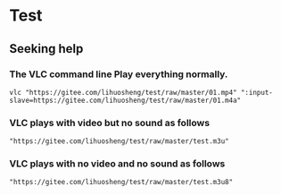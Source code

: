 # Test

## Seeking help

### The VLC command line Play everything normally.
`vlc "https://gitee.com/lihuosheng/test/raw/master/01.mp4" ":input-slave=https://gitee.com/lihuosheng/test/raw/master/01.m4a"`

### VLC plays with video but no sound as follows
`"https://gitee.com/lihuosheng/test/raw/master/test.m3u"`

### VLC plays with no video and no sound as follows
`"https://gitee.com/lihuosheng/test/raw/master/test.m3u8"`
